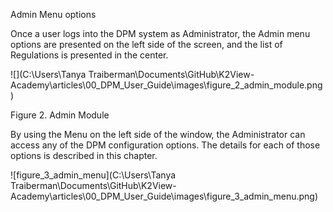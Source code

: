 

Admin Menu options

Once a user logs into the DPM system as Administrator, the Admin menu options are presented on the left side of the screen, and the list of Regulations is presented in the center. 

 ![](C:\Users\Tanya Traiberman\Documents\GitHub\K2View-Academy\articles\00_DPM_User_Guide\images\figure_2_admin_module.png)                              

Figure 2. Admin Module

By using the Menu on the left side of the window, the Administrator can access any of the DPM configuration options. The details for each of those options is described in this chapter.



![figure_3_admin_menu](C:\Users\Tanya Traiberman\Documents\GitHub\K2View-Academy\articles\00_DPM_User_Guide\images\figure_3_admin_menu.png)